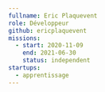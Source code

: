 ```yaml
---
fullname: Eric Plaquevent
role: Développeur
github: ericplaquevent
missions:
  - start: 2020-11-09
    end: 2021-06-30
    status: independent
startups:
  - apprentissage
---
```

